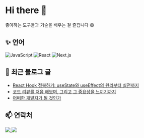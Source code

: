 # Hi there 👋

좋아하는 도구들과 기술을 배우는 걸 즐깁니다 😄

## ✨ 언어

<p>
  <img alt="JavaScript" src="https://img.shields.io/badge/JavaScript-F7DF1E?style=flat-square&logo=JavaScript&logoColor=white"/> 
  <img alt="React" src="https://img.shields.io/badge/React-61DAFB?style=flat-square&logo=React&logoColor=white"/>
  <img alt="Next.js" src="https://img.shields.io/badge/Next.js-black?style=flat-square&logo=Next.js&logoColor=white"/>
</p>

## 📄 최근 블로그 글

<!-- BLOG-START -->
<ul><li><a href='https://jiminha.tistory.com/entry/React-Hook-%EC%A0%95%EB%B3%B5%ED%95%98%EA%B8%B0-useState%EC%99%80-useEffect%EC%9D%98-%EC%9B%90%EB%A6%AC%EB%B6%80%ED%84%B0-%EC%8B%A4%EC%A0%84%EA%B9%8C%EC%A7%80' target='_blank'>React Hook 정복하기: useState와 useEffect의 원리부터 실전까지</a></li><li><a href='https://jiminha.tistory.com/entry/%EC%BD%94%EB%93%9C-%EB%A6%AC%EB%B7%B0%EB%A5%BC-%EC%B2%98%EC%9D%8C-%ED%95%B4%EB%B3%B4%EB%A9%B0-%EA%B7%B8%EB%A6%AC%EA%B3%A0-%EA%B7%B8-%EC%A4%91%EC%9A%94%EC%84%B1%EC%9D%84-%EB%8A%90%EB%81%BC%EA%B8%B0%EA%B9%8C%EC%A7%80' target='_blank'>코드 리뷰를 처음 해보며, 그리고 그 중요성을 느끼기까지</a></li><li><a href='https://jiminha.tistory.com/entry/%EC%96%B4%EB%96%A0%ED%95%9C-%EA%B0%9C%EB%B0%9C%EC%9E%90%EA%B0%80-%EB%90%A0-%EA%B2%83%EC%9D%B8%EA%B0%80' target='_blank'>어떠한 개발자가 될 것인가</a></li></ul>
<!-- BLOG-END -->

## 📫 연락처

<p align="left">
  <a href="https://jiminha.tistory.com" target="_blank">
    <img src="https://img.shields.io/badge/Blog-000000?style=flat-square&logo=tistory&logoColor=white"/>
  </a>
  <a href="mailto:tracygkwlals@gmail.com">
    <img src="https://img.shields.io/badge/Email-EA4335?style=flat-square&logo=gmail&logoColor=white"/>
  </a>
</p>
